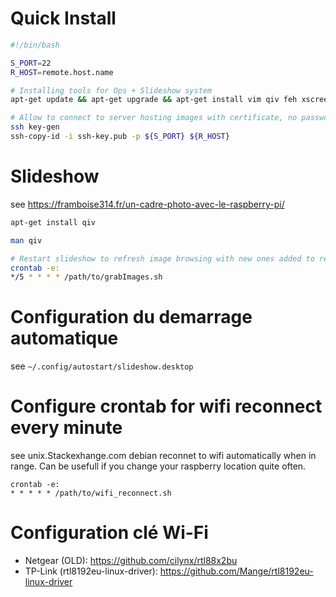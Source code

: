 # Quick Install


```bash
#!/bin/bash

S_PORT=22
R_HOST=remote.host.name

# Installing tools for Ops + Slideshow system
apt-get update && apt-get upgrade && apt-get install vim qiv feh xscreensaver 

# Allow to connect to server hosting images with certificate, no password
ssh key-gen
ssh-copy-id -i ssh-key.pub -p ${S_PORT} ${R_HOST}
```


# Slideshow

see https://framboise314.fr/un-cadre-photo-avec-le-raspberry-pi/

```bash
apt-get install qiv

man qiv

# Restart slideshow to refresh image browsing with new ones added to remote server
crontab -e:
*/5 * * * * /path/to/grabImages.sh
```

# Configuration du demarrage automatique

see `~/.config/autostart/slideshow.desktop`

# Configure crontab for wifi reconnect every minute

see unix.Stackexhange.com debian reconnet to wifi automatically when in range.
Can be usefull if you change your raspberry location quite often.

```
crontab -e:
* * * * * /path/to/wifi_reconnect.sh
```

# Configuration clé Wi-Fi

- Netgear (OLD): https://github.com/cilynx/rtl88x2bu
- TP-Link (rtl8192eu-linux-driver): https://github.com/Mange/rtl8192eu-linux-driver

